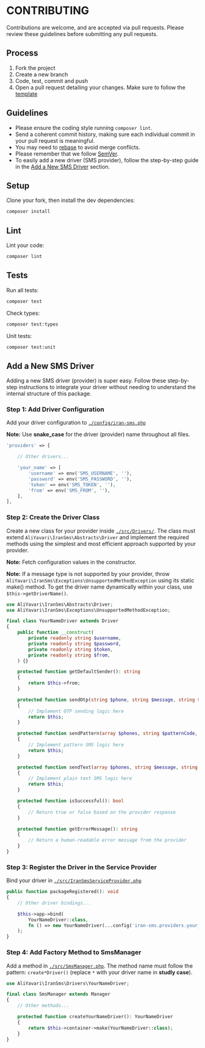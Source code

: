 # CONTRIBUTING

Contributions are welcome, and are accepted via pull requests.
Please review these guidelines before submitting any pull requests.

## Process

1. Fork the project
1. Create a new branch
1. Code, test, commit and push
1. Open a pull request detailing your changes. Make sure to follow the [template](.github/PULL_REQUEST_TEMPLATE.md)

## Guidelines

- Please ensure the coding style running `composer lint`.
- Send a coherent commit history, making sure each individual commit in your pull request is meaningful.
- You may need to [rebase](https://git-scm.com/book/en/v2/Git-Branching-Rebasing) to avoid merge conflicts.
- Please remember that we follow [SemVer](http://semver.org/).
- To easily add a new driver (SMS provider), follow the step-by-step guide in the [Add a New SMS Driver](#add-a-new-sms-driver) section.

## Setup

Clone your fork, then install the dev dependencies:

```bash
composer install
```

## Lint

Lint your code:

```bash
composer lint
```

## Tests

Run all tests:

```bash
composer test
```

Check types:

```bash
composer test:types
```

Unit tests:

```bash
composer test:unit
```

## Add a New SMS Driver

Adding a new SMS driver (provider) is super easy. Follow these step-by-step instructions to integrate your driver without needing to understand the internal structure of this package.

### Step 1: Add Driver Configuration

Add your driver configuration to [`./config/iran-sms.php`](./config/iran-sms.php)

**Note:** Use **snake_case** for the driver (provider) name throughout all files.

```php
'providers' => [

    // Other drivers...

    'your_name' => [
        'username' => env('SMS_USERNAME', ''),
        'password' => env('SMS_PASSWORD', ''),
        'token' => env('SMS_TOKEN', ''),
        'from' => env('SMS_FROM', ''),
    ],
],
```

### Step 2: Create the Driver Class

Create a new class for your provider inside [`./src/Drivers/`](./src/Drivers/). The class must extend `AliYavari\IranSms\Abstracts\Driver` and implement the required methods using the simplest and most efficient approach supported by your provider.

**Note:** Fetch configuration values in the constructor.

**Note:** If a message type is not supported by your provider, throw `AliYavari\IranSms\Exceptions\UnsupportedMethodException` using its static make() method. To get the driver name dynamically within your class, use `$this->getDriverName()`.

```php
use AliYavari\IranSms\Abstracts\Driver;
use AliYavari\IranSms\Exceptions\UnsupportedMethodException;

final class YourNameDriver extends Driver
{
    public function __construct(
        private readonly string $username,
        private readonly string $password,
        private readonly string $token,
        private readonly string $from,
    ) {}

    protected function getDefaultSender(): string
    {
        return $this->from;
    }

    protected function sendOtp(string $phone, string $message, string $from): static
    {
        // Implement OTP sending logic here
        return $this;
    }

    protected function sendPattern(array $phones, string $patternCode, array $variables, string $from): static
    {
        // Implement pattern SMS logic here
        return $this;
    }

    protected function sendText(array $phones, string $message, string $from): static
    {
        // Implement plain text SMS logic here
        return $this;
    }

    protected function isSuccessful(): bool
    {
        // Return true or false based on the provider response
    }

    protected function getErrorMessage(): string
    {
        // Return a human-readable error message from the provider
    }
}

```

### Step 3: Register the Driver in the Service Provider

Bind your driver in [`./src/IranSmsServiceProvider.php`](./src/IranSmsServiceProvider.php)

```php
public function packageRegistered(): void
{
    // Other driver bindings...

    $this->app->bind(
        YourNameDriver::class,
        fn () => new YourNameDriver(...config('iran-sms.providers.your_name'))
    );
}
```

### Step 4: Add Factory Method to SmsManager

Add a method in [`./src/SmsManager.php`](./src/SmsManager.php). The method name must follow the pattern: `create*Driver()` (replace `*` with your driver name in **studly case**).

```php
use AliYavari\IranSms\Drivers\YourNameDriver;

final class SmsManager extends Manager
{
    // Other methods...

    protected function createYourNameDriver(): YourNameDriver
    {
        return $this->container->make(YourNameDriver::class);
    }
}
```
